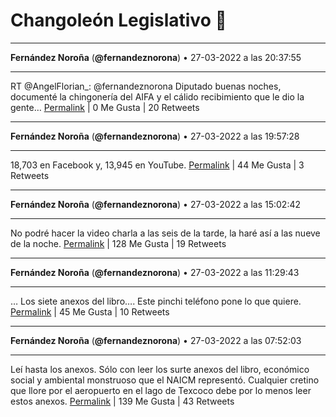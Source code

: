 # Changoleón Legislativo 🙈
*****
**Fernández Noroña** (**@fernandeznorona**) • 27-03-2022 a las 20:37:55
*****
RT @AngelFlorian_: @fernandeznorona Diputado buenas noches, documenté la chingonería del AIFA y el cálido recibimiento que le dio la gente…
[Permalink](https://twitter.com/fernandeznorona/status/1508302339794427905) | 0 Me Gusta | 20 Retweets
*****
**Fernández Noroña** (**@fernandeznorona**) • 27-03-2022 a las 19:57:28
*****
18,703 en Facebook y, 13,945 en YouTube.
[Permalink](https://twitter.com/fernandeznorona/status/1508292162567524359) | 44 Me Gusta | 3 Retweets
*****
**Fernández Noroña** (**@fernandeznorona**) • 27-03-2022 a las 15:02:42
*****
No podré hacer la video charla a las seis de la tarde, la haré así a las nueve de la noche.
[Permalink](https://twitter.com/fernandeznorona/status/1508217980248862729) | 128 Me Gusta | 19 Retweets
*****
**Fernández Noroña** (**@fernandeznorona**) • 27-03-2022 a las 11:29:43
*****
… Los siete anexos del libro…. Este pinchi teléfono pone lo que quiere.
[Permalink](https://twitter.com/fernandeznorona/status/1508164379698683909) | 45 Me Gusta | 10 Retweets
*****
**Fernández Noroña** (**@fernandeznorona**) • 27-03-2022 a las 07:52:03
*****
Leí hasta los anexos. Sólo con leer  los surte anexos del libro, económico social y ambiental monstruoso que el NAICM representó. Cualquier  cretino que llore por el aeropuerto en el lago de Texcoco debe por lo menos leer estos anexos.
[Permalink](https://twitter.com/fernandeznorona/status/1508109603980075020) | 139 Me Gusta | 43 Retweets